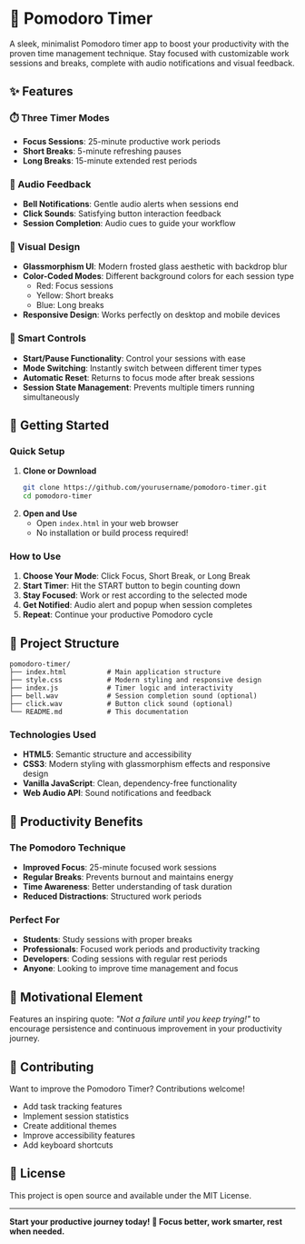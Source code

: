 # 🍅 Pomodoro Timer

A sleek, minimalist Pomodoro timer app to boost your productivity with the proven time management technique. Stay focused with customizable work sessions and breaks, complete with audio notifications and visual feedback.

## ✨ Features

### ⏱️ Three Timer Modes
- **Focus Sessions**: 25-minute productive work periods
- **Short Breaks**: 5-minute refreshing pauses
- **Long Breaks**: 15-minute extended rest periods

### 🎵 Audio Feedback
- **Bell Notifications**: Gentle audio alerts when sessions end
- **Click Sounds**: Satisfying button interaction feedback
- **Session Completion**: Audio cues to guide your workflow

### 🎨 Visual Design
- **Glassmorphism UI**: Modern frosted glass aesthetic with backdrop blur
- **Color-Coded Modes**: Different background colors for each session type
  - Red: Focus sessions
  - Yellow: Short breaks
  - Blue: Long breaks
- **Responsive Design**: Works perfectly on desktop and mobile devices

### 🔧 Smart Controls
- **Start/Pause Functionality**: Control your sessions with ease
- **Mode Switching**: Instantly switch between different timer types
- **Automatic Reset**: Returns to focus mode after break sessions
- **Session State Management**: Prevents multiple timers running simultaneously

## 🚀 Getting Started

### Quick Setup
1. **Clone or Download**
   ```bash
   git clone https://github.com/yourusername/pomodoro-timer.git
   cd pomodoro-timer
   ```
2. **Open and Use**
   - Open `index.html` in your web browser
   - No installation or build process required!

### How to Use
1. **Choose Your Mode**: Click Focus, Short Break, or Long Break
2. **Start Timer**: Hit the START button to begin counting down
3. **Stay Focused**: Work or rest according to the selected mode
4. **Get Notified**: Audio alert and popup when session completes
5. **Repeat**: Continue your productive Pomodoro cycle

## 📁 Project Structure
```
pomodoro-timer/
├── index.html          # Main application structure
├── style.css           # Modern styling and responsive design
├── index.js            # Timer logic and interactivity
├── bell.wav            # Session completion sound (optional)
├── click.wav           # Button click sound (optional)
└── README.md           # This documentation
```

### Technologies Used
- **HTML5**: Semantic structure and accessibility
- **CSS3**: Modern styling with glassmorphism effects and responsive design
- **Vanilla JavaScript**: Clean, dependency-free functionality
- **Web Audio API**: Sound notifications and feedback

## 🎯 Productivity Benefits

### The Pomodoro Technique
- **Improved Focus**: 25-minute focused work sessions
- **Regular Breaks**: Prevents burnout and maintains energy
- **Time Awareness**: Better understanding of task duration
- **Reduced Distractions**: Structured work periods

### Perfect For
- **Students**: Study sessions with proper breaks
- **Professionals**: Focused work periods and productivity tracking
- **Developers**: Coding sessions with regular rest periods
- **Anyone**: Looking to improve time management and focus

## 🌟 Motivational Element

Features an inspiring quote: *"Not a failure until you keep trying!"* to encourage persistence and continuous improvement in your productivity journey.

## 🤝 Contributing

Want to improve the Pomodoro Timer? Contributions welcome!
- Add task tracking features
- Implement session statistics
- Create additional themes
- Improve accessibility features
- Add keyboard shortcuts

## 📄 License

This project is open source and available under the MIT License.

---

**Start your productive journey today! 🍅 Focus better, work smarter, rest when needed.**
